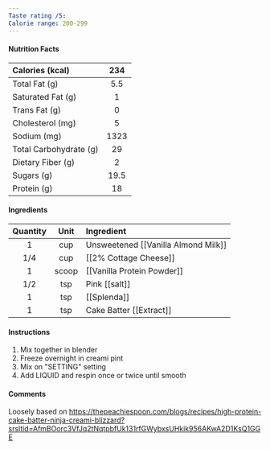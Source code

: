 ```yaml
---
Taste rating /5: 
Calorie range: 200-299
---
```

#### Nutrition Facts
| Calories (kcal) | 234 |
| :-- | :--: |
| Total Fat (g) | 5.5 |
| Saturated Fat (g) | 1 |
| Trans Fat (g) | 0 |
| Cholesterol (mg) | 5 |
| Sodium (mg) | 1323 |
| Total Carbohydrate (g) | 29 |
| Dietary Fiber (g) | 2 |
| Sugars (g) | 19.5 |
| Protein (g) | 18 |
#### Ingredients
| Quantity | Unit | Ingredient |
| :--: | :--: | :--- |
| 1 | cup | Unsweetened [[Vanilla Almond Milk]] |
| 1/4 | cup | [[2% Cottage Cheese]] |
| 1 | scoop | [[Vanilla Protein Powder]] |
| 1/2 | tsp | Pink [[salt]] |
| 1 | tsp | [[Splenda]] |
| 1 | tsp | Cake Batter [[Extract]] |
#### Instructions

1. Mix together in blender
2. Freeze overnight in creami pint
3. Mix on "SETTING" setting
4. Add LIQUID and respin once or twice until smooth

#### Comments

Loosely based on https://thepeachiespoon.com/blogs/recipes/high-protein-cake-batter-ninja-creami-blizzard?srsltid=AfmBOorc3VfJq2tNqtpbfUk131rfGWybxsUHkik956AKwA2D1KsQ1GGE